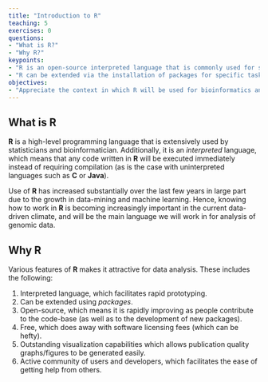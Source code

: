 ```yaml
---
title: "Introduction to R"
teaching: 5
exercises: 0
questions:
- "What is R?"
- "Why R?" 
keypoints: 
- "R is an open-source interpreted language that is commonly used for statistical analysis and bioinformatics." 
- "R can be extended via the installation of packages for specific tasks."
objectives:
- "Appreciate the context in which R will be used for bioinformatics analysis."
---
```


## What is R 

**R** is a high-level programming language that is extensively used by statisticians and bioinformatician. Additionally, it is an *interpreted* language, which means that any code written in **R** will be executed immediately instead of requiring compilation (as is the case with uninterpreted languages such as **C** or **Java**). 

Use of **R** has increased substantially over the last few years in large part due to the growth in data-mining and machine learning. Hence, knowing how to work in **R** is becoming increasingly important in the current data-driven climate, and will be the main language we will work in for analysis of genomic data. 

## Why R

Various features of **R** makes it attractive for data analysis. These includes the following:

1. Interpreted language, which facilitates rapid prototyping. 
2. Can be extended using *packages*.
3. Open-source, which means it is rapidly improving as people contribute to the code-base (as well as to the development of new packages).
4. Free, which does away with software licensing fees (which can be hefty). 
5. Outstanding visualization capabilities which allows publication quality graphs/figures to be generated easily. 
6. Active community of users and developers, which facilitates the ease of getting help from others. 



